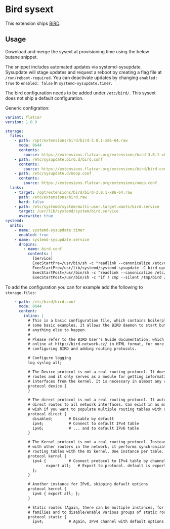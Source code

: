 # Bird sysext

This extension ships [BIRD](https://bird.network.cz/).

## Usage

Download and merge the sysext at provisioning time using the below butane snippet.

The snippet includes automated updates via systemd-sysupdate.
Sysupdate will stage updates and request a reboot by creating a flag file at `/run/reboot-required`.
You can deactivate updates by changing `enabled: true` to `enabled: false` in `systemd-sysupdate.timer`.

The bird configuration needs to be added under `/etc/bird/`. This sysext does not ship a default configuration.

Generic configration:
```yaml
variant: flatcar
version: 1.0.0

storage:
  files:
    - path: /opt/extensions/bird/bird-3.0.1-x86-64.raw
      mode: 0644
      contents:
        source: https://extensions.flatcar.org/extensions/bird-3.0.1-x86-64.raw
    - path: /etc/sysupdate.bird.d/bird.conf
      contents:
        source: https://extensions.flatcar.org/extensions/bird/bird.conf
    - path: /etc/sysupdate.d/noop.conf
      contents:
        source: https://extensions.flatcar.org/extensions/noop.conf
  links:
    - target: /opt/extensions/bird/bird-3.0.1-x86-64.raw
      path: /etc/extensions/bird.raw
      hard: false
    - path: /etc/systemd/system/multi-user.target.wants/bird.service
      target: /usr/lib/systemd/system/bird.service
      overwrite: true
systemd:
  units:
    - name: systemd-sysupdate.timer
      enabled: true
    - name: systemd-sysupdate.service
      dropins:
        - name: bird.conf
          contents: |
            [Service]
            ExecStartPre=/usr/bin/sh -c "readlink --canonicalize /etc/extensions/bird.raw > /tmp/bird"
            ExecStartPre=/usr/lib/systemd/systemd-sysupdate -C bird update
            ExecStartPost=/usr/bin/sh -c "readlink --canonicalize /etc/extensions/bird.raw > /tmp/bird-new"
            ExecStartPost=/usr/bin/sh -c "if ! cmp --silent /tmp/bird /tmp/bird-new; then touch /run/reboot-required; fi"
```


To add the configuration you can for example add the following to `storage.files`:
```yaml
    - path: /etc/bird/bird.conf
      mode: 0644
      content:
        inline: |
          # This is a basic configuration file, which contains boilerplate options and
          # some basic examples. It allows the BIRD daemon to start but will not cause
          # anything else to happen.
          #
          # Please refer to the BIRD User's Guide documentation, which is also available
          # online at http://bird.network.cz/ in HTML format, for more information on
          # configuring BIRD and adding routing protocols.

          # Configure logging
          log syslog all;

          # The Device protocol is not a real routing protocol. It does not generate any
          # routes and it only serves as a module for getting information about network
          # interfaces from the kernel. It is necessary in almost any configuration.
          protocol device {
          }

          # The direct protocol is not a real routing protocol. It automatically generates
          # direct routes to all network interfaces. Can exist in as many instances as you
          # wish if you want to populate multiple routing tables with direct routes.
          protocol direct {
            disabled;		# Disable by default
            ipv4;			# Connect to default IPv4 table
            ipv6;			# ... and to default IPv6 table
          }

          # The Kernel protocol is not a real routing protocol. Instead of communicating
          # with other routers in the network, it performs synchronization of BIRD
          # routing tables with the OS kernel. One instance per table.
          protocol kernel {
            ipv4 {			# Connect protocol to IPv4 table by channel
                  export all;	# Export to protocol. default is export none
            };
          }

          # Another instance for IPv6, skipping default options
          protocol kernel {
            ipv6 { export all; };
          }

          # Static routes (Again, there can be multiple instances, for different address
          # families and to disable/enable various groups of static routes on the fly).
          protocol static {
            ipv4;			# Again, IPv4 channel with default options
```

